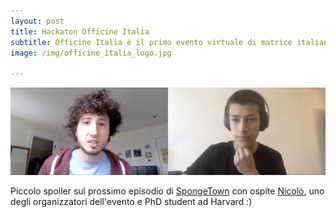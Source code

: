 ```yaml
---
layout: post
title: Hackaton Officine Italia
subtitle: Officine Italia è il primo evento virtuale di matrice italiana che fornisce una piattaforma ai giovani per progettare il futuro del Paese. 
image: /img/officine_italia_logo.jpg

---
```

 ![Podcast Interview](/img/nicolo-intervista.png)

Piccolo spoiler sul prossimo episodio di [SpongeTown](https://www.youtube.com/channel/UCF_L3HLeKkKvWZTkZo8MVSQ) con ospite [Nicolò](https://scholar.harvard.edu/foppiani/bio), uno degli organizzatori dell'evento e PhD student ad Harvard :)
